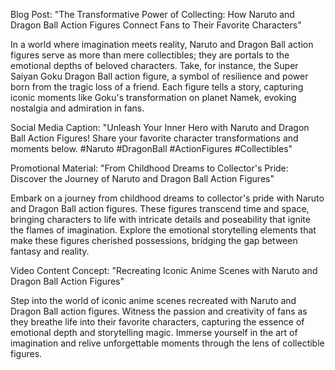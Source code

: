 Blog Post: "The Transformative Power of Collecting: How Naruto and Dragon Ball Action Figures Connect Fans to Their Favorite Characters"

In a world where imagination meets reality, Naruto and Dragon Ball action figures serve as more than mere collectibles; they are portals to the emotional depths of beloved characters. Take, for instance, the Super Saiyan Goku Dragon Ball action figure, a symbol of resilience and power born from the tragic loss of a friend. Each figure tells a story, capturing iconic moments like Goku's transformation on planet Namek, evoking nostalgia and admiration in fans.

Social Media Caption: "Unleash Your Inner Hero with Naruto and Dragon Ball Action Figures! Share your favorite character transformations and moments below. #Naruto #DragonBall #ActionFigures #Collectibles"

Promotional Material: "From Childhood Dreams to Collector's Pride: Discover the Journey of Naruto and Dragon Ball Action Figures"

Embark on a journey from childhood dreams to collector's pride with Naruto and Dragon Ball action figures. These figures transcend time and space, bringing characters to life with intricate details and poseability that ignite the flames of imagination. Explore the emotional storytelling elements that make these figures cherished possessions, bridging the gap between fantasy and reality.

Video Content Concept: "Recreating Iconic Anime Scenes with Naruto and Dragon Ball Action Figures"

Step into the world of iconic anime scenes recreated with Naruto and Dragon Ball action figures. Witness the passion and creativity of fans as they breathe life into their favorite characters, capturing the essence of emotional depth and storytelling magic. Immerse yourself in the art of imagination and relive unforgettable moments through the lens of collectible figures.